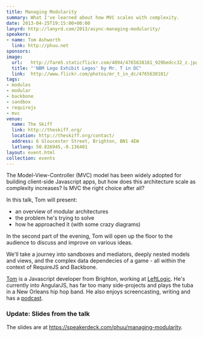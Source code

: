 ```yaml
---
title: Managing Modularity
summary: What I've learned about how MVC scales with complexity.
date: 2013-04-25T19:15:00+00:00
lanyrd: http://lanyrd.com/2013/async-managing-modularity/
speakers:
- name: Tom Ashworth
  link: http://phuu.net
sponsors:
image:
  url:   http://farm5.staticflickr.com/4094/4765638181_929bedcc32_z.jpg
  title: "'NBM Lego Exhibit Legos' by Mr. T in DC"
  link:  http://www.flickr.com/photos/mr_t_in_dc/4765638181/
tags:
- modules
- modular
- backbone
- sandbox
- requirejs
- mvc
venue:
  name: The Skiff
  link: http://theskiff.org/
  location: http://theskiff.org/contact/
  address: 6 Gloucester Street, Brighton, BN1 4EW
  latlong: 50.826945,-0.136401
layout: event.html
collection: events
---
```


The Model-View-Controller (MVC) model has been widely adopted for building client-side Javascript apps, but how does this architecture scale as complexity increases? Is MVC the right choice after all?

In this talk, Tom will present: 

* an overview of modular architectures
* the problem he's trying to solve
* how he approached it (with some crazy diagrams)
 
In the second part of the evening, Tom will open up the floor to the audience to discuss and improve on various ideas.

We'll take a journey into sandboxes and mediators, deeply nested models and views, and the complex data dependecies of a game - all within the context of RequireJS and Backbone.

[Tom][tom] is a Javascript developer from Brighton, working at [LeftLogic][leftlogic]. He's currently into AngularJS, has far too many side-projects and plays the tuba in a New Orleans hip hop band. He also enjoys screencasting, writing and has a [podcast][lessthanbang].


### Update: Slides from the talk

The slides are at
<https://speakerdeck.com/phuu/managing-modularity>.

<script async class="speakerdeck-embed" data-id="9fb4e20099fb013022997a3bae9869de" data-ratio="1.33333333333333" src="//speakerdeck.com/assets/embed.js"></script>


[tom]: http://phuu.net
[leftlogic]:  http://leftlogic.com
[lessthanbang]: http://lessthanbang.com
